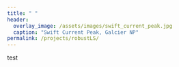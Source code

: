 ```yaml
---
title: " "
header:
  overlay_image: /assets/images/swift_current_peak.jpg
  caption: "Swift Current Peak, Galcier NP"
permalink: /projects/robustLS/
---
```

test
